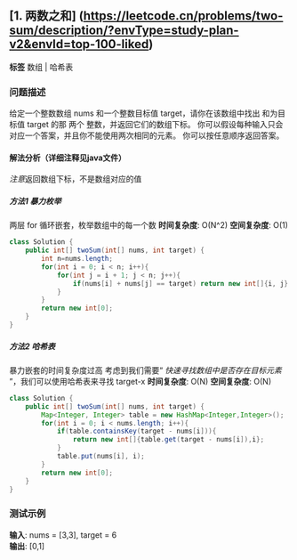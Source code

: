 ## [1. 两数之和] (https://leetcode.cn/problems/two-sum/description/?envType=study-plan-v2&envId=top-100-liked)

**标签** 数组 |  哈希表


### 问题描述
给定一个整数数组 nums 和一个整数目标值 target，请你在该数组中找出 和为目标值 target  的那 两个 整数，并返回它们的数组下标。
你可以假设每种输入只会对应一个答案，并且你不能使用两次相同的元素。
你可以按任意顺序返回答案。


#### 解法分析（详细注释见java文件）
*注意*返回数组下标，不是数组对应的值
##### 方法1 暴力枚举

两层 for 循环嵌套，枚举数组中的每一个数
**时间复杂度**: O(N^2)
**空间复杂度**: O(1)
```java
class Solution {
    public int[] twoSum(int[] nums, int target) {
        int n=nums.length;
        for(int i = 0; i < n; i++){
            for(int j = i + 1; j < n; j++){
                if(nums[i] + nums[j] == target) return new int[]{i, j};
            }
        }
        return new int[0];
    }
}
```

##### 方法2 哈希表

暴力嵌套的时间复杂度过高
考虑到我们需要“ *快速寻找数组中是否存在目标元素* ”，我们可以使用哈希表来寻找 target-x
**时间复杂度**: O(N)
**空间复杂度**: O(N)
```java
class Solution {
    public int[] twoSum(int[] nums, int target) {
        Map<Integer, Integer> table = new HashMap<Integer,Integer>();
        for(int i = 0; i < nums.length; i++){
            if(table.containsKey(target - nums[i])){
                return new int[]{table.get(target - nums[i]),i};
            }
            table.put(nums[i], i);
        }
        return new int[0];
    }
}
```


### 测试示例
**输入**: nums = [3,3], target = 6  
**输出**: [0,1]